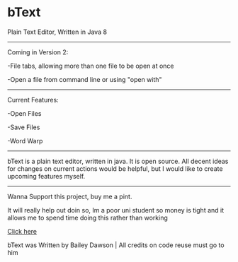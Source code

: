 # bText
Plain Text Editor, Written in Java 8

----
Coming in Version 2:

  -File tabs, allowing more than one file to be open at once
  
  -Open a file from command line or using "open with"
  
----
Current Features:

  -Open Files
  
  -Save Files
  
  -Word Warp
  
----
bText is a plain text editor, written in java. It is open source.
All decent ideas for changes on current actions would be helpful, but I would like to create upcoming features myself.

----
Wanna Support this project, buy me a pint.

It will really help out doin so, Im a poor uni student so money is tight and it allows me to spend time doing this rather than working

[Click here](https://www.buymeacoffee.com/dawson270500 "Buy me a Pint")



bText was Written by Bailey Dawson | All credits on code reuse must go to him
